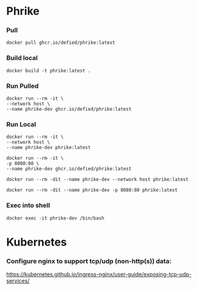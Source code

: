 # Phrike

### Pull
```
docker pull ghcr.io/defied/phrike:latest
```

### Build local
```
docker build -t phrike:latest .
```

### Run Pulled
```
docker run --rm -it \
--network host \
--name phrike-dev ghcr.io/defied/phrike:latest
```

### Run Local
```
docker run --rm -it \
--network host \
--name phrike-dev phrike:latest
```
```
docker run --rm -it \
-p 8080:80 \
--name phrike-dev ghcr.io/defied/phrike:latest
```
```
docker run --rm -dit --name phrike-dev --network host phrike:latest
```
```
docker run --rm -dit --name phrike-dev -p 8080:80 phrike:latest
```
### Exec into shell
```
docker exec -it phrike-dev /bin/bash
```

# Kubernetes
### Configure nginx to support tcp/udp (non-http(s)) data:
https://kubernetes.github.io/ingress-nginx/user-guide/exposing-tcp-udp-services/
